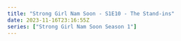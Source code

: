 ```yaml
---
title: "Strong Girl Nam Soon - S1E10 - The Stand-ins"
date: 2023-11-16T23:16:55Z
series: ["Strong Girl Nam Soon Season 1"]
---
```



<mux-player stream-type="on-demand"
  src="https://kp3d-my.sharepoint.com/personal/ryoo_kp3d_onmicrosoft_com/_layouts/15/download.aspx?share=EZGa7W6Yf-JCqPeFozAUFx8B7XenqwpTYwBwzOVDCHgVFw" prefer-playback="mse" controls>
  </mux-player>
  
  
  <script src="https://cdn.jsdelivr.net/npm/@mux/mux-player"></script>
  
 <script type="application/ld+json">
 {
  "@context": "https://schema.org/",
  "@type": "VideoObject",
  "name": "Strong Girl Nam Soon - S1E10 - The Stand-ins",
  "contentUrl": "https://stream.mux.com/151Az2AYByWN1LXz9BfNt9CyS901Gb8Gi5J00WA4Z2YTg.m3u8",
  "thumbnailUrl": "https://www.themoviedb.org/t/p/original/aGuBIB79vDDQKcsQUIF5fa5P07b.jpg?width=314&fit_mode=preserve&time=25",
  "uploadDate": "2023-11-16T23:16:55Z",
}

</script>
